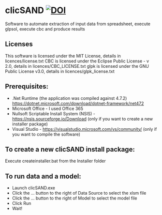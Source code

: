 # clicSAND [![DOI](https://zenodo.org/badge/DOI/10.5281/zenodo.4593100.svg)](https://doi.org/10.5281/zenodo.4593100)


Software to automate extraction of input data from spreadsheet, execute glpsol, execute cbc and produce results

## Licenses
This software is licensed under the MIT License, details in licences/license.txt
CBC is licensed under the Eclipse Public License - v 2.0, details in licences/CBC_LICENSE.txt
glpk is licensed under the GNU Public License v3.0, details in licences/glpk_license.txt

## Prerequisites:
- .Net Runtime (the application was compiled against 4.7.2) https://dotnet.microsoft.com/download/dotnet-framework/net472
- Microsoft Office - I used Office 365
- Nullsoft Scriptable Install System (NSIS) - https://nsis.sourceforge.io/Download (only if you want to create a new installer package)
- Visual Studio - https://visualstudio.microsoft.com/vs/community/ (only if you want to compile the software)

## To create a new clicSAND install package:
Execute createinstaller.bat from the Installer folder

## To run data and a model:
- Launch clicSAND.exe
- Click the ... button to the right of Data Source to select the xlsm file
- Click the ... button to the right of Model to select the model file
- Click Run
- Wait!

